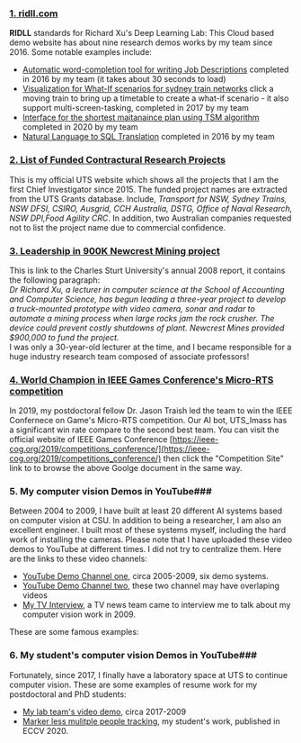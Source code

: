 ### [1. ridll.com](http://ridll.com) ###
**RIDLL** standards for Richard Xu's Deep Learning Lab: This Cloud based demo website has about nine research demos works by my team since 2016. Some notable examples include:  
* [Automatic word-completion tool for writing Job Descriptions](http://ridll.com/jobgenerator/) completed in 2016 by my team (it takes about 30 seconds to load)
* [Visualization for What-If scenarios for sydney train networks](http://ridll.com/foresight/) click a moving train to bring up a timetable to create a what-if scenario - it also support multi-screen-tasking, completed in 2017 by my team
* [Interface for the shortest maitanaince plan using TSM algorithm](http://ridll.com/activequery/) completed in 2020 by my team
* [Natural Language to SQL Translation](http://ridll.com/nlp2sql/) completed in 2016 by my team

### [2. List of Funded Contractural Research Projects](https://profiles.uts.edu.au/YiDa.Xu/grants) ###
This is my official UTS website which shows all the projects that I am the first Chief Investigator since 2015. The funded project names are extracted from the UTS Grants database. Include, *Transport for NSW, Sydney Trains, NSW DFSI, CSIRO, Ausgrid, CCH Australia, DSTG, Office of Naval Research, NSW DPI,Food Agility CRC*. In addition, two Australian companies requested not to list the project name due to commercial confidence.

### [3. Leadership in 900K Newcrest Mining project](https://cdn.csu.edu.au/__data/assets/pdf_file/0005/2930594/AR08.pdf) ###
This is link to the Charles Sturt University's annual 2008 report, it contains the following paragraph:  
*Dr Richard Xu, a lecturer in computer science at the School of Accounting and Computer Science, has begun leading a three-year project to develop a truck-mounted prototype with video camera, sonar and radar to automate a mining process when large rocks jam the rock crusher. The device could prevent costly shutdowns of plant. Newcrest Mines provided $900,000 to fund the project.*
<br>
I was only a 30-year-old lecturer at the time, and I became responsible for a huge industry research team composed of associate professors!

### [4. World Champion in IEEE Games Conference's Micro-RTS competition](https://sites.google.com/site/micrortsaicompetition/competition-results/2019-cog-results) ###
In 2019, my postdoctoral fellow Dr. Jason Traish led the team to win the IEEE Confernece on Game's Micro-RTS competition. Our AI bot, UTS_Imass has a significant win rate compare to the second best team. 
You can visit the official website of IEEE Games Conference [https://ieee-cog.org/2019/competitions_conference/](https://ieee-cog.org/2019/competitions_conference/) then click the "Competition Site" link to to browse the above Goolge document in the same way.

### 5. My computer vision Demos in YouTube###
Between 2004 to 2009, I have built at least 20 different AI systems based on computer vision at CSU. In addition to being a researcher, I am also an excellent engineer. I built most of these systems myself, including the hard work of installing the cameras. Please note that I have uploaded these video demos to YouTube at different times. I did not try to centralize them. Here are the links to these video channels:

* [YouTube Demo Channel one](https://www.youtube.com/channel/UC-k-IImevvnN1J6fYhJMA4Q), circa 2005-2009, six demo systems. 
* [YouTube Demo Channel two](https://www.youtube.com/channel/UC6U2WWd9xHebIpwCkGDZLkg), these two channel may have overlaping videos
* [My TV Interview](https://www.youtube.com/watch?v=49pYnRuWAaw), a TV news team came to interview me to talk about my computer vision work in 2009.


These are some famous examples:

### 6. My student's computer vision Demos in YouTube###
Fortunately, since 2017, I finally have a laboratory space at UTS to continue computer vision. These are some examples of resume work for my postdoctoral and PhD students:

* [My lab team's video demo](https://www.youtube.com/channel/UChLPFBeNlA0arPTrCor3tTg), circa 2017-2009
* [Marker less mulitple people tracking](https://www.youtube.com/watch?v=K-ivo10gvUo), my student's work, published in ECCV 2020.



